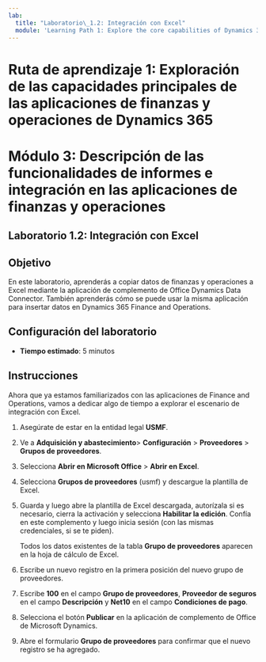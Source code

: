 ```yaml
---
lab:
  title: "Laboratorio\_1.2: Integración con Excel"
  module: 'Learning Path 1: Explore the core capabilities of Dynamics 365 finance and operations apps'
---
```

# Ruta de aprendizaje 1: Exploración de las capacidades principales de las aplicaciones de finanzas y operaciones de Dynamics 365
# Módulo 3: Descripción de las funcionalidades de informes e integración en las aplicaciones de finanzas y operaciones

## Laboratorio 1.2: Integración con Excel

## Objetivo

En este laboratorio, aprenderás a copiar datos de finanzas y operaciones a Excel mediante la aplicación de complemento de Office Dynamics Data Connector. También aprenderás cómo se puede usar la misma aplicación para insertar datos en Dynamics 365 Finance and Operations. 

## Configuración del laboratorio

   - **Tiempo estimado**: 5 minutos

## Instrucciones

Ahora que ya estamos familiarizados con las aplicaciones de Finance and Operations, vamos a dedicar algo de tiempo a explorar el escenario de integración con Excel.

1.  Asegúrate de estar en la entidad legal **USMF**.

2.  Ve a **Adquisición y abastecimiento**> **Configuración** > **Proveedores** > **Grupos de proveedores**.

3.  Selecciona **Abrir en Microsoft Office** > **Abrir en Excel**.

4.  Selecciona **Grupos de proveedores** (usmf) y descargue la plantilla de Excel.

5.  Guarda y luego abre la plantilla de Excel descargada, autorízala si es necesario, cierra la activación y selecciona **Habilitar la edición**. Confía en este complemento y luego inicia sesión (con las mismas credenciales, si se te piden).

    Todos los datos existentes de la tabla **Grupo de proveedores** aparecen en la hoja de cálculo de Excel.

6.  Escribe un nuevo registro en la primera posición del nuevo grupo de proveedores.

7.  Escribe **100** en el campo **Grupo de proveedores**, **Proveedor de seguros** en el campo **Descripción** y **Net10** en el campo **Condiciones de pago**.

8.  Selecciona el botón **Publicar** en la aplicación de complemento de Office de Microsoft Dynamics.

9.  Abre el formulario **Grupo de proveedores** para confirmar que el nuevo registro se ha agregado.

